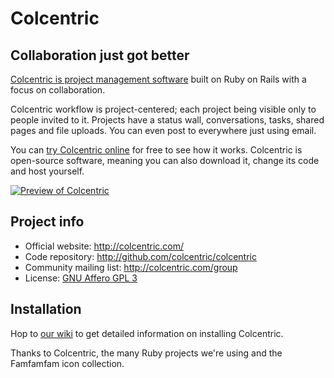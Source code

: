 # Colcentric
## Collaboration just got better

[Colcentric is project management software][colcentric] built on Ruby on Rails with a focus on collaboration.

Colcentric workflow is project-centered; each project being visible only to people invited to it.
Projects have a status wall, conversations, tasks, shared pages and file uploads. You can even post
to everywhere just using email.

You can [try Colcentric online][colcentric] for free to see how it works. Colcentric is open-source software, meaning you
can also download it, change its code and host yourself.

[![Preview of Colcentric][preview]][tour]

Project info
------------

- Official website: <http://colcentric.com/>
- Code repository: <http://github.com/colcentric/colcentric>
- Community mailing list: <http://colcentric.com/group>
- License: [GNU Affero GPL 3][license]

Installation
------------

Hop to [our wiki](http://wiki.github.com/colcentric/colcentric/ "Colcentric wiki") to get detailed information on
installing Colcentric.

[colcentric]: http://colcentric.com
[tour]: http://colcentric.com/tour
[preview]: https://colcentric.com/images/marketing/screenshot.png
[license]: http://www.gnu.org/licenses/agpl-3.0.html

Thanks to Colcentric, the many Ruby projects we're using and the Famfamfam icon collection.
